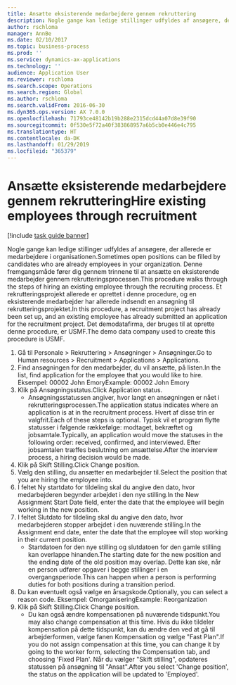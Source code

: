 ```yaml
---
title: Ansætte eksisterende medarbejdere gennem rekruttering
description: Nogle gange kan ledige stillinger udfyldes af ansøgere, der allerede er medarbejdere i organisationen.
author: rschloma
manager: AnnBe
ms.date: 02/10/2017
ms.topic: business-process
ms.prod: ''
ms.service: dynamics-ax-applications
ms.technology: ''
audience: Application User
ms.reviewer: rschloma
ms.search.scope: Operations
ms.search.region: Global
ms.author: rschloma
ms.search.validFrom: 2016-06-30
ms.dyn365.ops.version: AX 7.0.0
ms.openlocfilehash: 71793ce48142b19b288e2315dcd44a07d8e39f90
ms.sourcegitcommit: 0f530e5f72a40f383868957a6b5cb0e446e4c795
ms.translationtype: HT
ms.contentlocale: da-DK
ms.lasthandoff: 01/29/2019
ms.locfileid: "365379"
---
```

# <a name="hire-existing-employees-through-recruitment"></a><span data-ttu-id="a2a2a-103">Ansætte eksisterende medarbejdere gennem rekruttering</span><span class="sxs-lookup"><span data-stu-id="a2a2a-103">Hire existing employees through recruitment</span></span>

[!include [task guide banner](../../includes/task-guide-banner.md)]

<span data-ttu-id="a2a2a-104">Nogle gange kan ledige stillinger udfyldes af ansøgere, der allerede er medarbejdere i organisationen.</span><span class="sxs-lookup"><span data-stu-id="a2a2a-104">Sometimes open positions can be filled by candidates who are already employees in your organization.</span></span> <span data-ttu-id="a2a2a-105">Denne fremgangsmåde fører dig gennem trinnene til at ansætte en eksisterende medarbejder gennem rekrutteringsprocessen.</span><span class="sxs-lookup"><span data-stu-id="a2a2a-105">This procedure walks through the steps of hiring an existing employee through the recruiting process.</span></span> <span data-ttu-id="a2a2a-106">Et rekrutteringsprojekt allerede er oprettet i denne procedure, og en eksisterende medarbejder har allerede indsendt en ansøgning til rekrutteringsprojektet.</span><span class="sxs-lookup"><span data-stu-id="a2a2a-106">In this procedure, a recruitment project has already been set up, and an existing employee has already submitted an application for the recruitment project.</span></span> <span data-ttu-id="a2a2a-107">Det demodatafirma, der bruges til at oprette denne procedure, er USMF.</span><span class="sxs-lookup"><span data-stu-id="a2a2a-107">The demo data company used to create this procedure is USMF.</span></span>

1. <span data-ttu-id="a2a2a-108">Gå til Personale > Rekruttering > Ansøgninger > Ansøgninger.</span><span class="sxs-lookup"><span data-stu-id="a2a2a-108">Go to Human resources > Recruitment > Applications > Applications.</span></span>
2. <span data-ttu-id="a2a2a-109">Find ansøgningen for den medarbejder, du vil ansætte, på listen.</span><span class="sxs-lookup"><span data-stu-id="a2a2a-109">In the list, find application for the employee that you would like to hire.</span></span> <span data-ttu-id="a2a2a-110">Eksempel: 00002 John Emory</span><span class="sxs-lookup"><span data-stu-id="a2a2a-110">Example:  00002  John Emory</span></span>
3. <span data-ttu-id="a2a2a-111">Klik på Ansøgningsstatus.</span><span class="sxs-lookup"><span data-stu-id="a2a2a-111">Click Application status.</span></span>
    * <span data-ttu-id="a2a2a-112">Ansøgningsstatussen angiver, hvor langt en ansøgningen er nået i rekrutteringsprocessen.</span><span class="sxs-lookup"><span data-stu-id="a2a2a-112">The application status indicates where an application is at in the recruitment process.</span></span>  <span data-ttu-id="a2a2a-113">Hvert af disse trin er valgfrit.</span><span class="sxs-lookup"><span data-stu-id="a2a2a-113">Each of these steps is optional.</span></span> <span data-ttu-id="a2a2a-114">Typisk vil et program flytte statusser i følgende rækkefølge: modtaget, bekræftet og jobsamtale.</span><span class="sxs-lookup"><span data-stu-id="a2a2a-114">Typically, an application would move the statuses in the following order:  received, confirmed, and interviewed.</span></span> <span data-ttu-id="a2a2a-115">Efter jobsamtalen træffes beslutning om ansættelse.</span><span class="sxs-lookup"><span data-stu-id="a2a2a-115">After the interview process, a hiring decision would be made.</span></span>  
4. <span data-ttu-id="a2a2a-116">Klik på Skift Stilling.</span><span class="sxs-lookup"><span data-stu-id="a2a2a-116">Click Change position.</span></span>
5. <span data-ttu-id="a2a2a-117">Vælg den stilling, du ansætter en medarbejder til.</span><span class="sxs-lookup"><span data-stu-id="a2a2a-117">Select the position that you are hiring the employee into.</span></span>
6. <span data-ttu-id="a2a2a-118">I feltet Ny startdato for tildeling skal du angive den dato, hvor medarbejderen begynder arbejdet i den nye stilling.</span><span class="sxs-lookup"><span data-stu-id="a2a2a-118">In the New Assignment Start Date field, enter the date that the employee will begin working in the new position.</span></span>  
7. <span data-ttu-id="a2a2a-119">I feltet Slutdato for tildeling skal du angive den dato, hvor medarbejderen stopper arbejdet i den nuværende stilling.</span><span class="sxs-lookup"><span data-stu-id="a2a2a-119">In the Assignment end date, enter the date that the employee will stop working in their current position.</span></span>
    * <span data-ttu-id="a2a2a-120">Startdatoen for den nye stilling og slutdatoen for den gamle stilling kan overlappe hinanden.</span><span class="sxs-lookup"><span data-stu-id="a2a2a-120">The starting date for the new position and the ending date of the old position may overlap.</span></span> <span data-ttu-id="a2a2a-121">Dette kan ske, når en person udfører opgaver i begge stillinger i en overgangsperiode.</span><span class="sxs-lookup"><span data-stu-id="a2a2a-121">This can happen when a person is performing duties for both positions during a transition period.</span></span>  
8. <span data-ttu-id="a2a2a-122">Du kan eventuelt også vælge en årsagskode.</span><span class="sxs-lookup"><span data-stu-id="a2a2a-122">Optionally, you can select a reason code.</span></span> <span data-ttu-id="a2a2a-123">Eksempel: Omorganisering</span><span class="sxs-lookup"><span data-stu-id="a2a2a-123">Example: Reorganization</span></span>
9. <span data-ttu-id="a2a2a-124">Klik på Skift Stilling.</span><span class="sxs-lookup"><span data-stu-id="a2a2a-124">Click Change position.</span></span>
    * <span data-ttu-id="a2a2a-125">Du kan også ændre kompensationen på nuværende tidspunkt.</span><span class="sxs-lookup"><span data-stu-id="a2a2a-125">You may also change compensation at this time.</span></span> <span data-ttu-id="a2a2a-126">Hvis du ikke tildeler kompensation på dette tidspunkt, kan du ændre den ved at gå til arbejderformen, vælge fanen Kompensation og vælge "Fast Plan".</span><span class="sxs-lookup"><span data-stu-id="a2a2a-126">If you do not assign compensation at this time, you can change it by going to the worker form, selecting the Compensation tab, and choosing 'Fixed Plan'.</span></span> <span data-ttu-id="a2a2a-127">Når du vælger "Skift stilling", opdateres statussen på ansøgning til "Ansat".</span><span class="sxs-lookup"><span data-stu-id="a2a2a-127">After you select 'Change position', the status on the application will be updated to 'Employed'.</span></span>  

